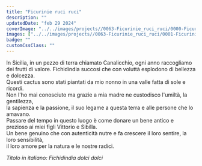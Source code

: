 ```yaml
---
title: "Ficurinie ruci ruci"
description: ""
updatedDate: "feb 29 2024"
coverImage: "../../images/projects//0063-Ficurinie_ruci_ruci/0000-Ficurinie_ruci_ruci_Sicilia_fichidindia_higo_chumbo_prickly_pear_cactus_olive_ulivi_Monti_Nebrodi_bambini_educazione_natura_ricordi_tradizioni_bobo_choses_Olympus_OM1.jpg"
images: ["../../images/projects//0063-Ficurinie_ruci_ruci/0001-Ficurinie_ruci_ruci_Sicilia_fichidindia_higo_chumbo_prickly_pear_cactus_olive_ulivi_Monti_Nebrodi_bambini_educazione_natura_ricordi_tradizioni_bobo_choses_Olympus_OM1.jpg","../../images/projects//0063-Ficurinie_ruci_ruci/0002-Ficurinie_ruci_ruci_Sicilia_fichidindia_higo_chumbo_prickly_pear_cactus_olive_ulivi_Monti_Nebrodi_bambini_educazione_natura_ricordi_tradizioni_bobo_choses_Olympus_OM1.jpg","../../images/projects//0063-Ficurinie_ruci_ruci/0003-Ficurinie_ruci_ruci_Sicilia_fichidindia_higo_chumbo_prickly_pear_cactus_olive_ulivi_Monti_Nebrodi_bambini_educazione_natura_ricordi_tradizioni_bobo_choses_Olympus_OM1.jpg","../../images/projects//0063-Ficurinie_ruci_ruci/0004-Ficurinie_ruci_ruci_Sicilia_fichidindia_higo_chumbo_prickly_pear_cactus_olive_ulivi_Monti_Nebrodi_bambini_educazione_natura_ricordi_tradizioni_bobo_choses_Olympus_OM1.jpg","../../images/projects//0063-Ficurinie_ruci_ruci/0005-Ficurinie_ruci_ruci_Sicilia_fichidindia_higo_chumbo_prickly_pear_cactus_olive_ulivi_Monti_Nebrodi_bambini_educazione_natura_ricordi_tradizioni_bobo_choses_Olympus_OM1.jpg","../../images/projects//0063-Ficurinie_ruci_ruci/0006-Ficurinie_ruci_ruci_Sicilia_fichidindia_higo_chumbo_prickly_pear_cactus_olive_ulivi_Monti_Nebrodi_bambini_educazione_natura_ricordi_tradizioni_bobo_choses_Olympus_OM1.jpg","../../images/projects//0063-Ficurinie_ruci_ruci/0007-Ficurinie_ruci_ruci_Sicilia_fichidindia_higo_chumbo_prickly_pear_cactus_olive_ulivi_Monti_Nebrodi_bambini_educazione_natura_ricordi_tradizioni_bobo_choses_Olympus_OM1.jpg","../../images/projects//0063-Ficurinie_ruci_ruci/0008-Ficurinie_ruci_ruci_Sicilia_fichidindia_higo_chumbo_prickly_pear_cactus_olive_ulivi_Monti_Nebrodi_bambini_educazione_natura_ricordi_tradizioni_bobo_choses_Olympus_OM1.jpg","../../images/projects//0063-Ficurinie_ruci_ruci/0009-Ficurinie_ruci_ruci_Sicilia_fichidindia_higo_chumbo_prickly_pear_cactus_olive_ulivi_Monti_Nebrodi_bambini_educazione_natura_ricordi_tradizioni_bobo_choses_Olympus_OM1.jpg","../../images/projects//0063-Ficurinie_ruci_ruci/0010-Ficurinie_ruci_ruci_Sicilia_fichidindia_higo_chumbo_prickly_pear_cactus_olive_ulivi_Monti_Nebrodi_bambini_educazione_natura_ricordi_tradizioni_bobo_choses_Olympus_OM1.jpg","../../images/projects//0063-Ficurinie_ruci_ruci/0011-Ficurinie_ruci_ruci_Sicilia_fichidindia_higo_chumbo_prickly_pear_cactus_olive_ulivi_Monti_Nebrodi_bambini_educazione_natura_ricordi_tradizioni_bobo_choses_Olympus_OM1.jpg","../../images/projects//0063-Ficurinie_ruci_ruci/0012-Ficurinie_ruci_ruci_Sicilia_fichidindia_higo_chumbo_prickly_pear_cactus_olive_ulivi_Monti_Nebrodi_bambini_educazione_natura_ricordi_tradizioni_bobo_choses_Olympus_OM1.jpg","../../images/projects//0063-Ficurinie_ruci_ruci/0013-Ficurinie_ruci_ruci_Sicilia_fichidindia_higo_chumbo_prickly_pear_cactus_olive_ulivi_Monti_Nebrodi_bambini_educazione_natura_ricordi_tradizioni_bobo_choses_Olympus_OM1.jpg","../../images/projects//0063-Ficurinie_ruci_ruci/0014-Ficurinie_ruci_ruci_Sicilia_fichidindia_higo_chumbo_prickly_pear_cactus_olive_ulivi_Monti_Nebrodi_bambini_educazione_natura_ricordi_tradizioni_bobo_choses_Olympus_OM1.jpg","../../images/projects//0063-Ficurinie_ruci_ruci/0015-Ficurinie_ruci_ruci_Sicilia_fichidindia_higo_chumbo_prickly_pear_cactus_olive_ulivi_Monti_Nebrodi_bambini_educazione_natura_ricordi_tradizioni_bobo_choses_Olympus_OM1.jpg","../../images/projects//0063-Ficurinie_ruci_ruci/0016-Ficurinie_ruci_ruci_Sicilia_fichidindia_higo_chumbo_prickly_pear_cactus_olive_ulivi_Monti_Nebrodi_bambini_educazione_natura_ricordi_tradizioni_bobo_choses_Olympus_OM1.jpg","../../images/projects//0063-Ficurinie_ruci_ruci/0017-Ficurinie_ruci_ruci_Sicilia_fichidindia_higo_chumbo_prickly_pear_cactus_olive_ulivi_Monti_Nebrodi_bambini_educazione_natura_ricordi_tradizioni_bobo_choses_Olympus_OM1.jpg","../../images/projects//0063-Ficurinie_ruci_ruci/0018-Ficurinie_ruci_ruci_Sicilia_fichidindia_higo_chumbo_prickly_pear_cactus_olive_ulivi_Monti_Nebrodi_bambini_educazione_natura_ricordi_tradizioni_bobo_choses_Olympus_OM1.jpg","../../images/projects//0063-Ficurinie_ruci_ruci/0019-Ficurinie_ruci_ruci_Sicilia_fichidindia_higo_chumbo_prickly_pear_cactus_olive_ulivi_Monti_Nebrodi_bambini_educazione_natura_ricordi_tradizioni_bobo_choses_Olympus_OM1.jpg","../../images/projects//0063-Ficurinie_ruci_ruci/0020-Ficurinie_ruci_ruci_Sicilia_fichidindia_higo_chumbo_prickly_pear_cactus_olive_ulivi_Monti_Nebrodi_bambini_educazione_natura_ricordi_tradizioni_bobo_choses_Olympus_OM1.jpg","../../images/projects//0063-Ficurinie_ruci_ruci/0021-Ficurinie_ruci_ruci_Sicilia_fichidindia_higo_chumbo_prickly_pear_cactus_olive_ulivi_Monti_Nebrodi_bambini_educazione_natura_ricordi_tradizioni_bobo_choses_Olympus_OM1.jpg","../../images/projects//0063-Ficurinie_ruci_ruci/0022-Ficurinie_ruci_ruci_Sicilia_fichidindia_higo_chumbo_prickly_pear_cactus_olive_ulivi_Monti_Nebrodi_bambini_educazione_natura_ricordi_tradizioni_bobo_choses_Olympus_OM1.jpg","../../images/projects//0063-Ficurinie_ruci_ruci/0023-Ficurinie_ruci_ruci_Sicilia_fichidindia_higo_chumbo_prickly_pear_cactus_olive_ulivi_Monti_Nebrodi_bambini_educazione_natura_ricordi_tradizioni_bobo_choses_Olympus_OM1.jpg","../../images/projects//0063-Ficurinie_ruci_ruci/0024-Ficurinie_ruci_ruci_Sicilia_fichidindia_higo_chumbo_prickly_pear_cactus_olive_ulivi_Monti_Nebrodi_bambini_educazione_natura_ricordi_tradizioni_bobo_choses_Olympus_OM1.jpg","../../images/projects//0063-Ficurinie_ruci_ruci/0025-Ficurinie_ruci_ruci_Sicilia_fichidindia_higo_chumbo_prickly_pear_cactus_olive_ulivi_Monti_Nebrodi_bambini_educazione_natura_ricordi_tradizioni_bobo_choses_Olympus_OM1.jpg","../../images/projects//0063-Ficurinie_ruci_ruci/0026-Ficurinie_ruci_ruci_Sicilia_fichidindia_higo_chumbo_prickly_pear_cactus_olive_ulivi_Monti_Nebrodi_bambini_educazione_natura_ricordi_tradizioni_bobo_choses_Olympus_OM1.jpg","../../images/projects//0063-Ficurinie_ruci_ruci/0027-Ficurinie_ruci_ruci_Sicilia_fichidindia_higo_chumbo_prickly_pear_cactus_olive_ulivi_Monti_Nebrodi_bambini_educazione_natura_ricordi_tradizioni_bobo_choses_Olympus_OM1.jpg","../../images/projects//0063-Ficurinie_ruci_ruci/0028-Ficurinie_ruci_ruci_Sicilia_fichidindia_higo_chumbo_prickly_pear_cactus_olive_ulivi_Monti_Nebrodi_bambini_educazione_natura_ricordi_tradizioni_bobo_choses_Olympus_OM1.jpg","../../images/projects//0063-Ficurinie_ruci_ruci/0029-Ficurinie_ruci_ruci_Sicilia_fichidindia_higo_chumbo_prickly_pear_cactus_olive_ulivi_Monti_Nebrodi_bambini_educazione_natura_ricordi_tradizioni_bobo_choses_Olympus_OM1.jpg","../../images/projects//0063-Ficurinie_ruci_ruci/0030-Ficurinie_ruci_ruci_Sicilia_fichidindia_higo_chumbo_prickly_pear_cactus_olive_ulivi_Monti_Nebrodi_bambini_educazione_natura_ricordi_tradizioni_bobo_choses_Olympus_OM1.jpg","../../images/projects//0063-Ficurinie_ruci_ruci/0031-Ficurinie_ruci_ruci_Sicilia_fichidindia_higo_chumbo_prickly_pear_cactus_olive_ulivi_Monti_Nebrodi_bambini_educazione_natura_ricordi_tradizioni_bobo_choses_Olympus_OM1.jpg","../../images/projects//0063-Ficurinie_ruci_ruci/0032-Ficurinie_ruci_ruci_Sicilia_fichidindia_higo_chumbo_prickly_pear_cactus_olive_ulivi_Monti_Nebrodi_bambini_educazione_natura_ricordi_tradizioni_bobo_choses_Olympus_OM1.jpg","../../images/projects//0063-Ficurinie_ruci_ruci/0033-Ficurinie_ruci_ruci_Sicilia_fichidindia_higo_chumbo_prickly_pear_cactus_olive_ulivi_Monti_Nebrodi_bambini_educazione_natura_ricordi_tradizioni_bobo_choses_Olympus_OM1.jpg","../../images/projects//0063-Ficurinie_ruci_ruci/0034-Ficurinie_ruci_ruci_Sicilia_fichidindia_higo_chumbo_prickly_pear_cactus_olive_ulivi_Monti_Nebrodi_bambini_educazione_natura_ricordi_tradizioni_bobo_choses_Olympus_OM1.jpg","../../images/projects//0063-Ficurinie_ruci_ruci/0035-Ficurinie_ruci_ruci_Sicilia_fichidindia_higo_chumbo_prickly_pear_cactus_olive_ulivi_Monti_Nebrodi_bambini_educazione_natura_ricordi_tradizioni_bobo_choses_Olympus_OM1.jpg","../../images/projects//0063-Ficurinie_ruci_ruci/0036-Ficurinie_ruci_ruci_Sicilia_fichidindia_higo_chumbo_prickly_pear_cactus_olive_ulivi_Monti_Nebrodi_bambini_educazione_natura_ricordi_tradizioni_bobo_choses_Olympus_OM1.jpg","../../images/projects//0063-Ficurinie_ruci_ruci/0037-Ficurinie_ruci_ruci_Sicilia_fichidindia_higo_chumbo_prickly_pear_cactus_olive_ulivi_Monti_Nebrodi_bambini_educazione_natura_ricordi_tradizioni_bobo_choses_Olympus_OM1.jpg","../../images/projects//0063-Ficurinie_ruci_ruci/0038-Ficurinie_ruci_ruci_Sicilia_fichidindia_higo_chumbo_prickly_pear_cactus_olive_ulivi_Monti_Nebrodi_bambini_educazione_natura_ricordi_tradizioni_bobo_choses_Olympus_OM1.jpg"]
badge: ""
customCssClass: ""
---
```


In Sicilia, in un pezzo di terra chiamato Canalicchio, ogni anno raccogliamo dei frutti di valore.
Fichidindia succosi che con voluttà esplodono di bellezza e dolcezza.  
Questi cactus sono stati piantati da mio nonno in una valle fatta di sole e ricordi.  
Non l'ho mai conosciuto ma grazie a mia madre ne custodisco l'umiltà, la gentilezza,  
la sapienza e la passione, il suo legame a questa terra e alle persone che lo amavano.  
Passare del tempo in questo luogo è come donare un bene antico e prezioso ai miei figli Vittorio e Sibilla.  
Un bene genuino che con autenticità nutre e fa crescere il loro sentire, la loro sensibilità,  
il loro amore per la natura e le nostre radici.


*Titolo in italiano: Fichidindia dolci dolci*
